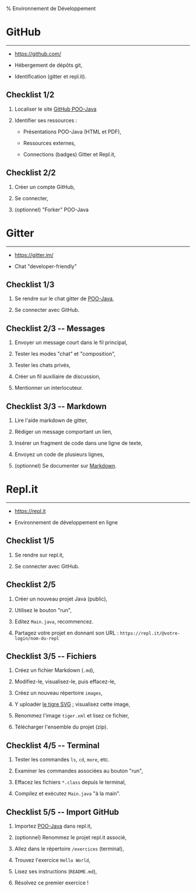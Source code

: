 % Environnement de Développement

<i class="fab fa-github"></i> GitHub
================================================================================

--------------------------------------------------------------------------------

  - <i class="fab fa-github"></i> <https://github.com/>

  - Hébergement de dépôts git,

  - Identification (gitter et repl.it).

Checklist 1/2
--------------------------------------------------------------------------------

  1. Localiser le site [GitHub POO-Java](https://github.com/boisgera/POO-Java)

  2. Identifier ses ressources :

     - Présentations POO-Java (HTML et PDF),

     - Ressources externes,

     - Connections (badges) Gitter et Repl.it,


Checklist 2/2
--------------------------------------------------------------------------------

  1. Créer un compte GitHub,

  2. Se connecter,

  3. (optionnel) "Forker" POO-Java


<i class="fab fa-gitter"></i> Gitter
================================================================================

--------------------------------------------------------------------------------

  - <i class="fab fa-gitter"></i> <https://gitter.im/>

  - Chat "developer-friendly"

Checklist 1/3
--------------------------------------------------------------------------------

  1. Se rendre sur le chat gitter de [POO-Java](https://github.com/boisgera/POO-Java),

  2. Se connecter avec GitHub.

Checklist 2/3 -- <i class="far fa-comment-alt"></i> Messages
--------------------------------------------------------------------------------

  1. Envoyer un message court dans le fil principal,

  2. Tester les modes "chat" et "composition",

  3. Tester les chats privés,

  4. Créer un fil auxiliaire de discussion,

  5. Mentionner un interlocuteur.

Checklist 3/3 -- <i class="fab fa-markdown"></i> Markdown
--------------------------------------------------------------------------------

  1. Lire l'aide markdown de gitter,

  2. Rédiger un message comportant un lien,

  3. Insérer un fragment de code dans une ligne de texte,

  4. Envoyez un code de plusieurs lignes,

  5. (optionnel) Se documenter sur [Markdown](https://commonmark.org/).

  

<i class="fas fa-terminal"></i> Repl.it
================================================================================

--------------------------------------------------------------------------------

  - <i class="fas fa-terminal"></i> <https://repl.it>

  - Environnement de développement en ligne

Checklist 1/5
--------------------------------------------------------------------------------

  1. Se rendre sur repl.it,

  2. Se connecter avec GitHub.

Checklist 2/5
--------------------------------------------------------------------------------

  1. Créer un nouveau projet Java (public),

  2. Utilisez le bouton "run",

  3. Editez `Main.java`, recommencez.

  4. Partagez votre projet en donnant son URL : `https://repl.it/@votre-login/nom-du-repl`
     

Checklist 3/5 -- Fichiers
--------------------------------------------------------------------------------

  1. Créez un fichier Markdown (`.md`),

  2. Modifiez-le, visualisez-le, puis effacez-le,

  3. Créez un nouveau répertoire `images`,

  4. Y uploader [le tigre SVG](https://upload.wikimedia.org/wikipedia/commons/f/fd/Ghostscript_Tiger.svg) ; visualisez cette image,

  5. Renommez l'image `tiger.xml` et lisez ce fichier,

  5. Télécharger l'ensemble du projet (zip).

Checklist 4/5 -- Terminal
--------------------------------------------------------------------------------

  1. Tester les commandes `ls`, `cd`, `more`, etc.

  2. Examiner les commandes associées au bouton "run",

  3. Effacez les fichiers `*.class` depuis le terminal,

  3. Compilez et exécutez `Main.java` "à la main".

Checklist 5/5 -- Import GitHub
--------------------------------------------------------------------------------

  1. Importez [POO-Java](https://github.com/boisgera/POO-Java) dans repl.it,

  2. (optionnel) Renommez le projet repl.it associé,

  3. Allez dans le répertoire `/exercices` (terminal),

  4. Trouvez l'exercice `Hello World`,

  5. Lisez ses instructions (`README.md`),

  6. Résolvez ce premier exercice !

<!-- Styling ------------------------------------------------------------------>

<!--
<style>

.reveal section img {
  border:0;
  height:50vh;
  width:auto;

}

.reveal section img.medium {
  border:0;
  max-width:50vh;
}

.reveal section img.icon {
  display:inline;
  border:0;
  width:1em;
  margin:0em;
  box-shadow:none;
  vertical-align:-10%;
}

.reveal code {
  font-family: Inconsolata, monospace;
}

.reveal pre code {
  font-size: 1.5em;
  line-height: 1.5em;
  /* max-height: 80wh; won't work, overriden */
}

input {
  font-family: "Source Sans Pro", Helvetica, sans-serif;
  font-size: 42px;
  line-height: 54.6px;
}

</style>

<link href="https://fonts.googleapis.com/css?family=Inconsolata:400,700" rel="stylesheet"> 

<!--
<link href="https://cdnjs.cloudflare.com/ajax/libs/font-awesome/5.7.0/css/font-awesome.css" rel="stylesheet">
 -->
<link rel="stylesheet" href="https://use.fontawesome.com/releases/v5.8.2/css/all.css" integrity="sha384-oS3vJWv+0UjzBfQzYUhtDYW+Pj2yciDJxpsK1OYPAYjqT085Qq/1cq5FLXAZQ7Ay" crossorigin="anonymous">
